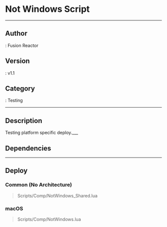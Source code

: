 # Not Windows Script
___

## Author
 : Fusion Reactor

## Version
 : v1.1

## Category
 : Testing
___

## Description
Testing platform specific deploy.___

## Dependencies


___

## Deploy

### Common (No Architecture)

> Scripts/Comp/NotWindows_Shared.lua  

### macOS

> Scripts/Comp/NotWindows.lua  
